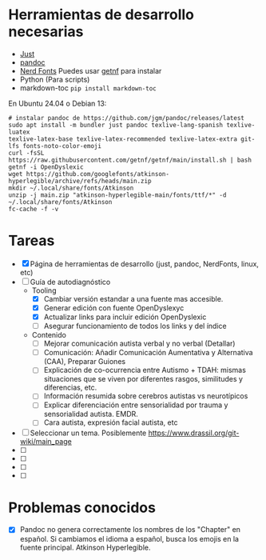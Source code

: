 # Herramientas de desarrollo necesarias
- [Just](https://github.com/casey/just?tab=readme-ov-file#packages)
- [pandoc](https://github.com/jgm/pandoc/releases/latest)
- [Nerd Fonts](https://github.com/ryanoasis/nerd-fonts/) Puedes usar [getnf](https://github.com/getnf/getnf) para instalar
- Python (Para scripts)
- markdown-toc `pip install markdown-toc`

En Ubuntu 24.04 o Debian 13:
```
# instalar pandoc de https://github.com/jgm/pandoc/releases/latest
sudo apt install -m bundler just pandoc texlive-lang-spanish texlive-luatex
texlive-latex-base texlive-latex-recommended texlive-latex-extra git-lfs fonts-noto-color-emoji
curl -fsSL https://raw.githubusercontent.com/getnf/getnf/main/install.sh | bash
getnf -i OpenDyslexic
wget https://github.com/googlefonts/atkinson-hyperlegible/archive/refs/heads/main.zip
mkdir ~/.local/share/fonts/Atkinson
unzip -j main.zip "atkinson-hyperlegible-main/fonts/ttf/*" -d ~/.local/share/fonts/Atkinson
fc-cache -f -v
```

# Tareas

<!-- - [ ] Crear un CSS accessible para incluir en cada página. -->
- [x] Página de herramientas de desarrollo (just, pandoc, NerdFonts, linux, etc)
- [ ] Guía de autodiagnóstico
    - Tooling
	    - [x] Cambiar versión estandar a una fuente mas accesible.
	    - [x] Generar edición con fuente OpenDyslexyc
	    - [x] Actualizar links para incluir edición OpenDyslexic
		- [ ] Asegurar funcionamiento de todos los links y del índice
	- Contenido
		- [ ] Mejorar comunicación autista verbal y no verbal (Detallar)
		- [ ] Comunicación: Añadir Comunicación Aumentativa y Alternativa (CAA), Preparar Guiones
		- [ ] Explicación de co-ocurrencia entre Autismo + TDAH: mismas situaciones que se viven por diferentes rasgos, similitudes y diferencias, etc.
		- [ ] Información resumida sobre cerebros autistas vs neurotípicos
		- [ ] Explicar diferenciación entre sensorialidad por trauma y sensorialidad autista. EMDR.
		- [ ] Cara autista, expresión facial autista, etc
- [ ] Seleccionar un tema. Posiblemente https://www.drassil.org/git-wiki/main_page
- [ ]
- [ ]
- [ ]
- [ ]

# Problemas conocidos
- [x] Pandoc no genera correctamente los nombres de los "Chapter" en español. 
	  Si cambiamos el idioma a español, busca los emojis en la fuente
	  principal. Atkinson Hyperlegible.

